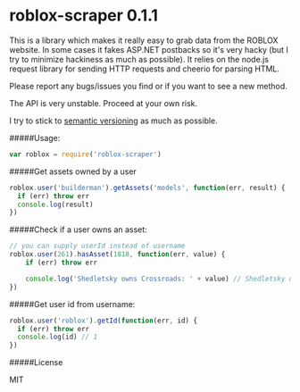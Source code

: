 roblox-scraper 0.1.1
==============
This is a library which makes it really easy to grab data from the ROBLOX website. In some cases it fakes ASP.NET postbacks so it's very hacky (but I try to minimize hackiness as much as possible). It relies on the node.js request library for sending HTTP requests and cheerio for parsing HTML.

Please report any bugs/issues you find or if you want to see a new method.

The API is very unstable. Proceed at your own risk.

I try to stick to [semantic versioning](http://semver.org/) as much as possible.

#####Usage:
```javascript
var roblox = require('roblox-scraper')
```

#####Get assets owned by a user

```javascript
roblox.user('builderman').getAssets('models', function(err, result) {
  if (err) throw err
  console.log(result)
})
```

#####Check if a user owns an asset:
```javascript
// you can supply userId instead of username
roblox.user(261).hasAsset(1818, function(err, value) {
	if (err) throw err

	console.log('Shedletsky owns Crossroads: ' + value) // Shedletsky owns Crossroads: false
})
```

#####Get user id from username:
```javascript
roblox.user('roblox').getId(function(err, id) {
  if (err) throw err
  console.log(id) // 1
})
```

#####License

MIT
